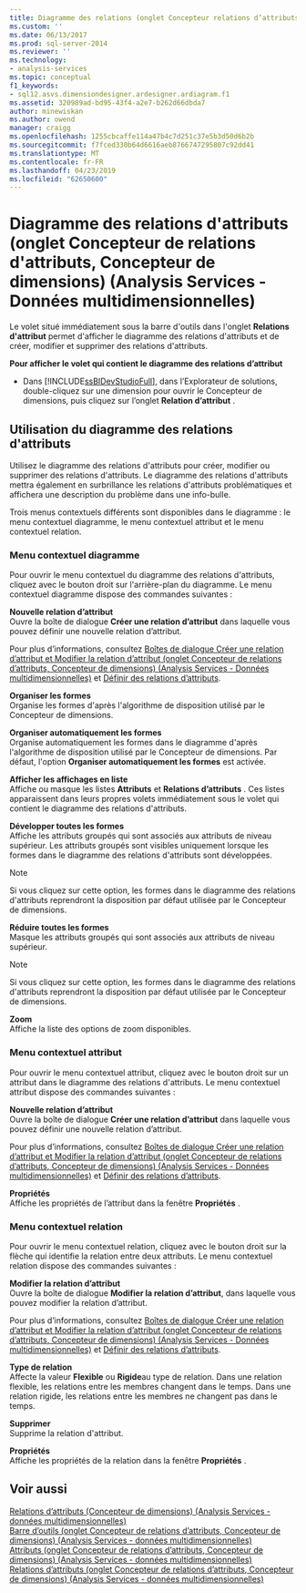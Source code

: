 ```yaml
---
title: Diagramme des relations (onglet Concepteur relations d’attributs, Concepteur de dimensions) d’attribut (Analysis Services - données multidimensionnelles) | Microsoft Docs
ms.custom: ''
ms.date: 06/13/2017
ms.prod: sql-server-2014
ms.reviewer: ''
ms.technology:
- analysis-services
ms.topic: conceptual
f1_keywords:
- sql12.asvs.dimensiondesigner.ardesigner.ardiagram.f1
ms.assetid: 320989ad-bd95-43f4-a2e7-b262d66dbda7
author: minewiskan
ms.author: owend
manager: craigg
ms.openlocfilehash: 1255cbcaffe114a47b4c7d251c37e5b3d50d6b2b
ms.sourcegitcommit: f7fced330b64d6616aeb8766747295807c92dd41
ms.translationtype: MT
ms.contentlocale: fr-FR
ms.lasthandoff: 04/23/2019
ms.locfileid: "62650600"
---
```

# <a name="attribute-relationship-diagram-attribute-relationship-designer-tab-dimension-designer-analysis-services---multidimensional-data"></a>Diagramme des relations d'attributs (onglet Concepteur de relations d'attributs, Concepteur de dimensions) (Analysis Services - Données multidimensionnelles)
  Le volet situé immédiatement sous la barre d'outils dans l'onglet **Relations d'attribut** permet d'afficher le diagramme des relations d'attributs et de créer, modifier et supprimer des relations d'attributs.  
  
 **Pour afficher le volet qui contient le diagramme des relations d’attribut**  
  
-   Dans [!INCLUDE[ssBIDevStudioFull](../includes/ssbidevstudiofull-md.md)], dans l’Explorateur de solutions, double-cliquez sur une dimension pour ouvrir le Concepteur de dimensions, puis cliquez sur l’onglet **Relation d’attribut** .  
  
## <a name="using-the-attribute-relationship-diagram"></a>Utilisation du diagramme des relations d'attributs  
 Utilisez le diagramme des relations d'attributs pour créer, modifier ou supprimer des relations d'attributs. Le diagramme des relations d'attributs mettra également en surbrillance les relations d'attributs problématiques et affichera une description du problème dans une info-bulle.  
  
 Trois menus contextuels différents sont disponibles dans le diagramme : le menu contextuel diagramme, le menu contextuel attribut et le menu contextuel relation.  
  
### <a name="diagram-shortcut-menu"></a>Menu contextuel diagramme  
 Pour ouvrir le menu contextuel du diagramme des relations d'attributs, cliquez avec le bouton droit sur l'arrière-plan du diagramme. Le menu contextuel diagramme dispose des commandes suivantes :  
  
 **Nouvelle relation d’attribut**  
 Ouvre la boîte de dialogue **Créer une relation d’attribut** dans laquelle vous pouvez définir une nouvelle relation d’attribut.  
  
 Pour plus d’informations, consultez [Boîtes de dialogue Créer une relation d’attribut et Modifier la relation d’attribut &#40;onglet Concepteur de relations d’attributs, Concepteur de dimensions&#41; &#40;Analysis Services - Données multidimensionnelles&#41;](create-edit-attribute-relationships-dialog-boxes-analysis-services-multidimensional-data.md) et [Définir des relations d’attributs](multidimensional-models/attribute-relationships-define.md).  
  
 **Organiser les formes**  
 Organise les formes d'après l'algorithme de disposition utilisé par le Concepteur de dimensions.  
  
 **Organiser automatiquement les formes**  
 Organise automatiquement les formes dans le diagramme d'après l'algorithme de disposition utilisé par le Concepteur de dimensions. Par défaut, l'option **Organiser automatiquement les formes** est activée.  
  
 **Afficher les affichages en liste**  
 Affiche ou masque les listes **Attributs** et **Relations d’attributs** . Ces listes apparaissent dans leurs propres volets immédiatement sous le volet qui contient le diagramme des relations d'attributs.  
  
 **Développer toutes les formes**  
 Affiche les attributs groupés qui sont associés aux attributs de niveau supérieur. Les attributs groupés sont visibles uniquement lorsque les formes dans le diagramme des relations d'attributs sont développées.  
  
> [!NOTE]  
>  Si vous cliquez sur cette option, les formes dans le diagramme des relations d'attributs reprendront la disposition par défaut utilisée par le Concepteur de dimensions.  
  
 **Réduire toutes les formes**  
 Masque les attributs groupés qui sont associés aux attributs de niveau supérieur.  
  
> [!NOTE]  
>  Si vous cliquez sur cette option, les formes dans le diagramme des relations d'attributs reprendront la disposition par défaut utilisée par le Concepteur de dimensions.  
  
 **Zoom**  
 Affiche la liste des options de zoom disponibles.  
  
### <a name="attribute-shortcut-menu"></a>Menu contextuel attribut  
 Pour ouvrir le menu contextuel attribut, cliquez avec le bouton droit sur un attribut dans le diagramme des relations d'attributs. Le menu contextuel attribut dispose des commandes suivantes :  
  
 **Nouvelle relation d’attribut**  
 Ouvre la boîte de dialogue **Créer une relation d’attribut** dans laquelle vous pouvez définir une nouvelle relation d’attribut.  
  
 Pour plus d’informations, consultez [Boîtes de dialogue Créer une relation d’attribut et Modifier la relation d’attribut &#40;onglet Concepteur de relations d’attributs, Concepteur de dimensions&#41; &#40;Analysis Services - Données multidimensionnelles&#41;](create-edit-attribute-relationships-dialog-boxes-analysis-services-multidimensional-data.md) et [Définir des relations d’attributs](multidimensional-models/attribute-relationships-define.md).  
  
 **Propriétés**  
 Affiche les propriétés de l’attribut dans la fenêtre **Propriétés** .  
  
### <a name="relationship-shortcut-menu"></a>Menu contextuel relation  
 Pour ouvrir le menu contextuel relation, cliquez avec le bouton droit sur la flèche qui identifie la relation entre deux attributs. Le menu contextuel relation dispose des commandes suivantes :  
  
 **Modifier la relation d’attribut**  
 Ouvre la boîte de dialogue **Modifier la relation d’attribut**, dans laquelle vous pouvez modifier la relation d’attribut.  
  
 Pour plus d’informations, consultez [Boîtes de dialogue Créer une relation d’attribut et Modifier la relation d’attribut &#40;onglet Concepteur de relations d’attributs, Concepteur de dimensions&#41; &#40;Analysis Services - Données multidimensionnelles&#41;](create-edit-attribute-relationships-dialog-boxes-analysis-services-multidimensional-data.md) et [Définir des relations d’attributs](multidimensional-models/attribute-relationships-define.md).  
  
 **Type de relation**  
 Affecte la valeur **Flexible** ou **Rigide**au type de relation. Dans une relation flexible, les relations entre les membres changent dans le temps. Dans une relation rigide, les relations entre les membres ne changent pas dans le temps.  
  
 **Supprimer**  
 Supprime la relation d'attribut.  
  
 **Propriétés**  
 Affiche les propriétés de la relation dans la fenêtre **Propriétés** .  
  
## <a name="see-also"></a>Voir aussi  
 [Relations d’attributs &#40;Concepteur de dimensions&#41; &#40;Analysis Services - données multidimensionnelles&#41;](attribute-relationships-dimension-designer-analysis-services-multidimensional-data.md)   
 [Barre d’outils &#40;onglet Concepteur de relations d’attributs, Concepteur de dimensions&#41; &#40;Analysis Services - données multidimensionnelles&#41;](toolbar-attribute-relationship-dimension-designer-analysis-services-multidimensional-data.md)   
 [Attributs &#40;onglet Concepteur de relations d’attributs, Concepteur de dimensions&#41; &#40;Analysis Services - données multidimensionnelles&#41;](attributes-designer-tab-dimension-designer-analysis-services-multidimensional-data.md)   
 [Relations d’attributs &#40;onglet Concepteur de relations d’attributs, Concepteur de dimensions&#41; &#40;Analysis Services - données multidimensionnelles&#41;](attribute-relationships-designer-tab-dimension-designer-analysis-services-multidimensional-data.md)  
  
  
